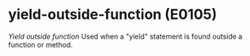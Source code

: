 # yield-outside-function (E0105)
*Yield outside function* Used when a "yield" statement is found outside
a function or method.
